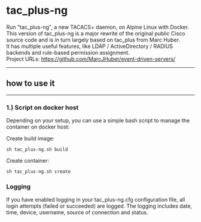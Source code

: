 # tac_plus-ng
Run "tac_plus-ng", a new TACACS+ daemon, on Alpine Linux with Docker.  
This version of tac_plus-ng is a major rewrite of the original public Cisco source code and is in turn largely based on tac_plus from Marc Huber.  
It has multiple useful features, like LDAP / ActiveDirectory / RADIUS backends and rule-based permission assignment.   
Project URLs: https://github.com/MarcJHuber/event-driven-servers/   

---

## how to use it
---
### 1.) Script on docker host
Depending on your setup, you can use a simple bash script to manage the container on docker host: 

Create build image:

```
sh tac_plus-ng.sh build

```
Create container:

```
sh tac_plus-ng.sh create

```
### Logging
If you have enabled logging in your tac_plus-ng.cfg configuration file, all login attempts (failed or succeeded) are logged. The logging includes date, time, device, username, source of connection and status.  

